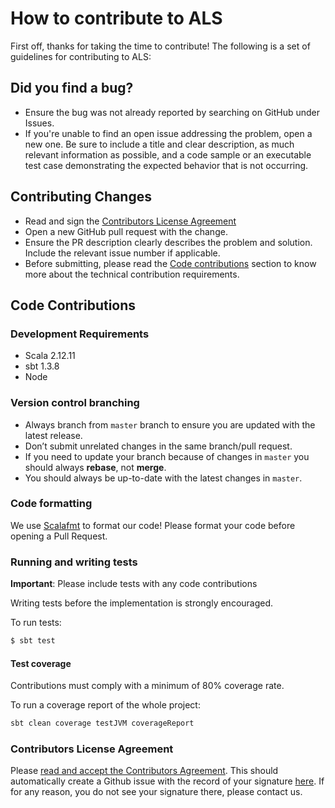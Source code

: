 # How to contribute to ALS

First off, thanks for taking the time to contribute!
The following is a set of guidelines for contributing to ALS:

## Did you find a bug?
- Ensure the bug was not already reported by searching on GitHub under Issues.
- If you're unable to find an open issue addressing the problem, open a new one. Be sure to include a title and clear description, as much relevant information as possible, 
and a code sample or an executable test case demonstrating the expected 
behavior that is not occurring.

## Contributing Changes
- Read and sign the [Contributors License Agreement](#contributors-license-agreement)
- Open a new GitHub pull request with the change.
- Ensure the PR description clearly describes the problem and solution. Include the relevant issue number if applicable.
- Before submitting, please read the [Code contributions](#code-contributions) section to know more about the technical contribution requirements.

## Code Contributions

### Development Requirements
* Scala 2.12.11
* sbt 1.3.8
* Node

### Version control branching
- Always branch from `master` branch to ensure you are updated with the latest release.
- Don’t submit unrelated changes in the same branch/pull request.
- If you need to update your branch because of changes in `master` you should always **rebase**, not **merge**.
- You should always be up-to-date with the latest changes in `master`.

### Code formatting

We use [Scalafmt](https://scalameta.org/scalafmt/) to format our code! Please format your code before opening a Pull Request.

### Running and writing tests

**Important**: Please include tests with any code contributions

Writing tests before the implementation is strongly encouraged. 

To run tests:
```sh
$ sbt test
```

#### Test coverage

Contributions must comply with a minimum of 80% coverage rate.

To run a coverage report of the whole project:
```sh
sbt clean coverage testJVM coverageReport
```

### Contributors License Agreement

Please [read and accept the Contributors Agreement](https://api-notebook.anypoint.mulesoft.com/notebooks#380297ed0e474010ff43). 
This should automatically create a Github issue with the record of your signature [here](https://github.com/mulesoft/contributor-agreements/issues). 
If for any reason, you do not see your signature there, please contact us.
